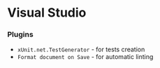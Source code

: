 # Visual Studio

### Plugins

- `xUnit.net.TestGenerator` - for tests creation
- `Format document on Save` - for automatic linting
